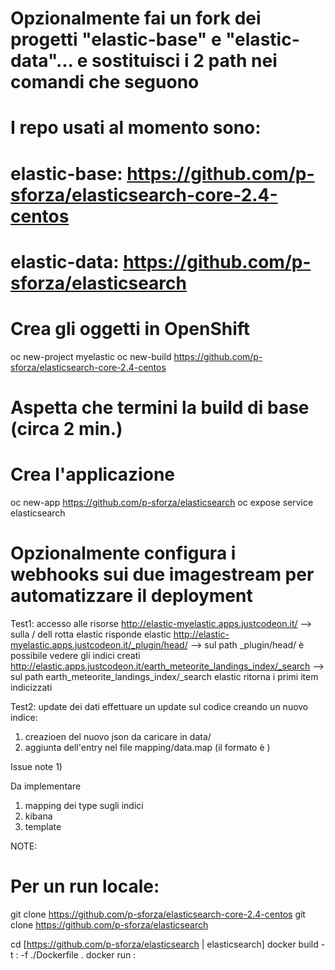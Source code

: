 # Opzionalmente fai un fork dei progetti "elastic-base" e "elastic-data"... e sostituisci i 2 path nei comandi che seguono
# I repo usati al momento sono: 
#    elastic-base: https://github.com/p-sforza/elasticsearch-core-2.4-centos
#    elastic-data: https://github.com/p-sforza/elasticsearch

# Crea gli oggetti in OpenShift
oc new-project myelastic
oc new-build https://github.com/p-sforza/elasticsearch-core-2.4-centos
# Aspetta che termini la build di base (circa 2 min.)

# Crea l'applicazione
oc new-app https://github.com/p-sforza/elasticsearch
oc expose service elasticsearch

# Opzionalmente configura i webhooks sui due imagestream per automatizzare il deployment

Test1: accesso alle risorse 
   http://elastic-myelastic.apps.justcodeon.it/ --> sulla / dell rotta elastic risponde elastic
   http://elastic-myelastic.apps.justcodeon.it/_plugin/head/ --> sul path _plugin/head/ è possibile vedere gli indici creati
   http://elastic.apps.justcodeon.it/earth_meteorite_landings_index/_search --> sul path earth_meteorite_landings_index/_search elastic ritorna i primi item indicizzati

Test2: update dei dati
   effettuare un update sul codice creando un nuovo indice:
   1) creazioen del nuovo json da caricare in data/
   2) aggiunta dell'entry nel file mapping/data.map (il formato è <DATA FILENAME> <INDEX NAME> <TYPE NAME> )
   

Issue note
1) 

Da implementare
1) mapping dei type sugli indici
2) kibana
3) template

NOTE:
# Per un run locale:
git clone https://github.com/p-sforza/elasticsearch-core-2.4-centos
git clone https://github.com/p-sforza/elasticsearch

cd [https://github.com/p-sforza/elasticsearch | elasticsearch]
docker build -t <IMAGE NAME>:<IMAGE VERSION> -f ./Dockerfile .
docker run <IMAGE NAME>:<IMAGE VERSION>
